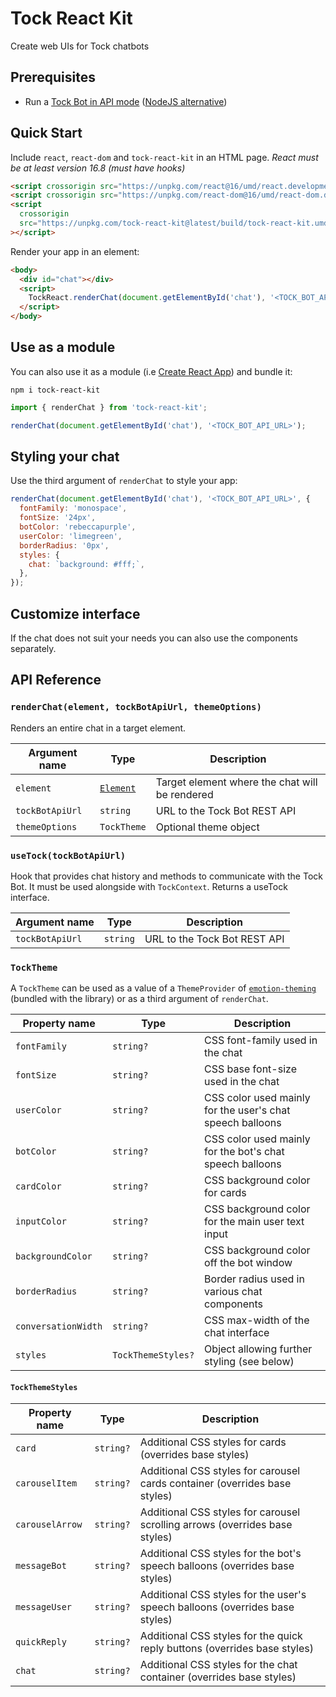 # Tock React Kit

Create web UIs for Tock chatbots

## Prerequisites

- Run a [Tock Bot in API mode](https://doc.tock.ai/tock/en/dev/bot-api/) ([NodeJS alternative](https://github.com/theopenconversationkit/tock-node))

## Quick Start

Include `react`, `react-dom` and `tock-react-kit` in an HTML page.
_React must be at least version 16.8 (must have hooks)_

```html
<script crossorigin src="https://unpkg.com/react@16/umd/react.development.js"></script>
<script crossorigin src="https://unpkg.com/react-dom@16/umd/react-dom.development.js"></script>
<script
  crossorigin
  src="https://unpkg.com/tock-react-kit@latest/build/tock-react-kit.umd.js"
></script>
```

Render your app in an element:

```html
<body>
  <div id="chat"></div>
  <script>
    TockReact.renderChat(document.getElementById('chat'), '<TOCK_BOT_API_URL>');
  </script>
</body>
```

## Use as a module

You can also use it as a module (i.e [Create React App](https://github.com/facebook/create-react-app)) and bundle it:

```
npm i tock-react-kit
```

```js
import { renderChat } from 'tock-react-kit';

renderChat(document.getElementById('chat'), '<TOCK_BOT_API_URL>');
```

## Styling your chat

Use the third argument of `renderChat` to style your app:

```js
renderChat(document.getElementById('chat'), '<TOCK_BOT_API_URL>', {
  fontFamily: 'monospace',
  fontSize: '24px',
  botColor: 'rebeccapurple',
  userColor: 'limegreen',
  borderRadius: '0px',
  styles: {
    chat: `background: #fff;`,
  },
});
```

## Customize interface

If the chat does not suit your needs you can also use the components separately.

## API Reference

### `renderChat(element, tockBotApiUrl, themeOptions)`

Renders an entire chat in a target element.

| Argument name   | Type                                                                  | Description                                    |
| --------------- | --------------------------------------------------------------------- | ---------------------------------------------- |
| `element`       | [`Element`](https://developer.mozilla.org/en-US/docs/Web/API/Element) | Target element where the chat will be rendered |
| `tockBotApiUrl` | `string`                                                              | URL to the Tock Bot REST API                   |
| `themeOptions`  | `TockTheme`                                                           | Optional theme object                          |

### `useTock(tockBotApiUrl)`

Hook that provides chat history and methods to communicate with the Tock Bot. It must be used alongside with `TockContext`. Returns a useTock interface.

| Argument name   | Type     | Description                  |
| --------------- | -------- | ---------------------------- |
| `tockBotApiUrl` | `string` | URL to the Tock Bot REST API |

### `TockTheme`

A `TockTheme` can be used as a value of a `ThemeProvider` of [`emotion-theming`](https://emotion.sh/docs/theming) (bundled with the library) or as a third argument of `renderChat`.

| Property name       | Type              | Description                                               |
|---------------------|-------------------|-----------------------------------------------------------|
| `fontFamily`        | `string?`          | CSS font-family used in the chat                          |
| `fontSize`          | `string?`          | CSS base font-size used in the chat                       |
| `userColor`         | `string?`          | CSS color used mainly for the user's chat speech balloons |
| `botColor`          | `string?`          | CSS color used mainly for the bot's chat speech balloons  |
| `cardColor`         | `string?`          | CSS background color for cards                            |
| `inputColor`        | `string?`          | CSS background color for the main user text input         |
| `backgroundColor`   | `string?`          | CSS background color off the bot window                   |
| `borderRadius`      | `string?`          | Border radius used in various chat components             |
| `conversationWidth` | `string?`          | CSS max-width of the chat interface                       |
| `styles`            | `TockThemeStyles?` | Object allowing further styling (see below)               |

#### `TockThemeStyles`

| Property name   | Type     | Description                                                                  |
|-----------------|----------|------------------------------------------------------------------------------|
| `card`          | `string?` | Additional CSS styles for cards (overrides base styles)                      |
| `carouselItem`  | `string?` | Additional CSS styles for carousel cards container (overrides base styles)   |
| `carouselArrow` | `string?` | Additional CSS styles for carousel scrolling arrows (overrides base styles)  |
| `messageBot`    | `string?` | Additional CSS styles for the bot's speech balloons (overrides base styles)  |
| `messageUser`   | `string?` | Additional CSS styles for the user's speech balloons (overrides base styles) |
| `quickReply`    | `string?` | Additional CSS styles for the quick reply buttons (overrides base styles)    |
| `chat`          | `string?` | Additional CSS styles for the chat container (overrides base styles)         |
